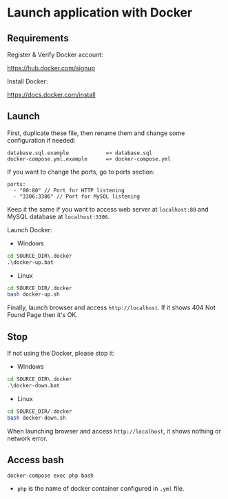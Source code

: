 # Launch application with Docker

## Requirements

Register & Verify Docker account:

https://hub.docker.com/signup

Install Docker:

https://docs.docker.com/install

## Launch

First, duplicate these file, then rename them and change some configuration if needed:

```
database.sql.example            => database.sql
docker-compose.yml.example      => docker-compose.yml
``` 

If you want to change the ports, go to ports section:

```
ports:
  - "80:80" // Port for HTTP listening
  - "3306:3306" // Port for MySQL listening
```

Keep it the same if you want to access web server at `localhost:80` and MySQL database at `localhost:3306`.

Launch Docker:

- Windows

```cmd
cd SOURCE_DIR\.docker
.\docker-up.bat
```

- Linux

```bash
cd SOURCE_DIR/.docker
bash docker-up.sh
```

Finally, launch browser and access `http://localhost`. If it shows 404 Not Found Page then it's OK.

## Stop

If not using the Docker, please stop it:

- Windows

```cmd
cd SOURCE_DIR\.docker
.\docker-down.bat
```

- Linux

```bash
cd SOURCE_DIR/.docker
bash docker-down.sh
```

When launching browser and access `http://localhost`, it shows nothing or network error.

## Access bash

```
docker-compose exec php bash
```

- `php` is the name of docker container configured in `.yml` file.
